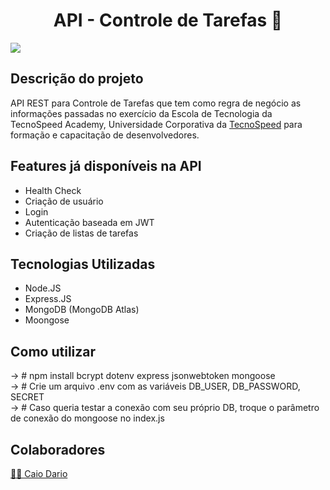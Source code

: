 ﻿<h1 align="center">API - Controle de Tarefas 📝</h1

<p align="center">
<img src="https://img.shields.io/static/v1?label=STATUS&message=EM DESENVOLVIMENTO&color=GREEN&?style=for-the-badge&logo=appveyor"/>
</p>

<h2>Descrição do projeto</h2>
API REST para Controle de Tarefas que tem como regra de negócio as informações passadas no exercício da Escola de Tecnologia da TecnoSpeed Academy, Universidade Corporativa da  <a href="https://github.com/tecnospeed">TecnoSpeed</a> para formação e capacitação de desenvolvedores.

<h2>Features já disponíveis na API</h2>

- Health Check
- Criação de usuário
- Login
- Autenticação baseada em JWT
- Criação de listas de tarefas

<h2>Tecnologias Utilizadas</h2>

- Node.JS
- Express.JS
- MongoDB (MongoDB Atlas)
- Moongose

<h2>Como utilizar</h2>
-> # npm install bcrypt dotenv express jsonwebtoken mongoose <br>
-> # Crie um arquivo .env com as variáveis DB_USER, DB_PASSWORD, SECRET <br>
-> # Caso queria testar a conexão com seu próprio DB, troque o parâmetro de conexão do mongoose no index.js
<h2>Colaboradores</h2>
<a href="https://linkedin.com/caiodario">🐱‍👤 Caio Dario</a>
